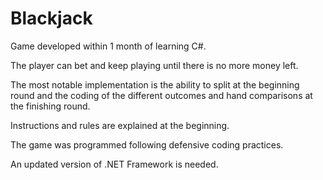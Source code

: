 # Blackjack
Game developed within 1 month of learning C#.

The player can bet and keep playing until there is no more money left.

The most notable implementation is the ability to split at the beginning round and the coding of the different outcomes and hand comparisons at the finishing round.

Instructions and rules are explained at the beginning.

The game was programmed following defensive coding practices.

An updated version of .NET Framework is needed.
